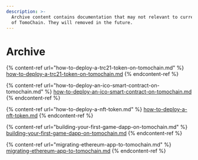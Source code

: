```yaml
---
description: >-
  Archive content contains documentation that may not relevant to current state
  of TomoChain. They will removed in the future.
---
```


# Archive

{% content-ref url="how-to-deploy-a-trc21-token-on-tomochain.md" %}
[how-to-deploy-a-trc21-token-on-tomochain.md](how-to-deploy-a-trc21-token-on-tomochain.md)
{% endcontent-ref %}

{% content-ref url="how-to-deploy-an-ico-smart-contract-on-tomochain.md" %}
[how-to-deploy-an-ico-smart-contract-on-tomochain.md](how-to-deploy-an-ico-smart-contract-on-tomochain.md)
{% endcontent-ref %}

{% content-ref url="how-to-deploy-a-nft-token.md" %}
[how-to-deploy-a-nft-token.md](how-to-deploy-a-nft-token.md)
{% endcontent-ref %}

{% content-ref url="building-your-first-game-dapp-on-tomochain.md" %}
[building-your-first-game-dapp-on-tomochain.md](building-your-first-game-dapp-on-tomochain.md)
{% endcontent-ref %}

{% content-ref url="migrating-ethereum-app-to-tomochain.md" %}
[migrating-ethereum-app-to-tomochain.md](migrating-ethereum-app-to-tomochain.md)
{% endcontent-ref %}
